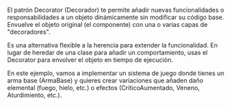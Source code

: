 El patrón Decorator (Decorador) te permite añadir nuevas funcionalidades o responsabilidades a un objeto dinámicamente sin modificar su código base. Envuelve el objeto original (el componente) con una o varias capas de "decoradores".

Es una alternativa flexible a la herencia para extender la funcionalidad. En lugar de heredar de una clase para añadir un comportamiento, usas el Decorator para envolver el objeto en tiempo de ejecución.

En este ejemplo, vamos a implementar un sistema de juego donde tienes un arma base (ArmaBase) y quieres crear variaciones que añaden daño elemental (fuego, hielo, etc.) o efectos (CríticoAumentado, Veneno, Aturdimiento, etc.).
